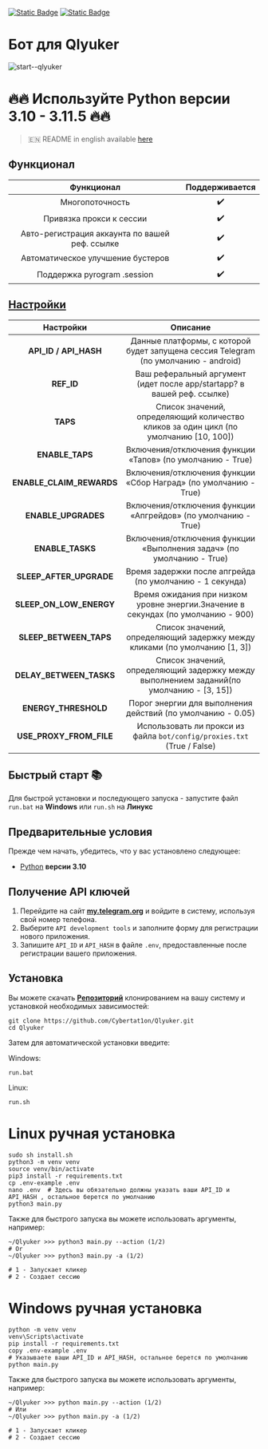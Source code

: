 [![Static Badge](https://img.shields.io/badge/Telegram-Bot%20Link-Link?style=for-the-badge&logo=Telegram&logoColor=white&logoSize=auto&color=blue)](https://t.me/qlyukerbot/start?startapp=bro-1197825376)
[![Static Badge](https://img.shields.io/badge/Telegram-Channel-Link?style=for-the-badge&logo=Telegram&logoColor=white&logoSize=auto&color=blue)](https://t.me/CyberToolz)

# Бот для Qlyuker

![start--qlyuker](https://github.com/user-attachments/assets/5c00a76b-946d-46a6-9243-06112b3dca35)


# 🔥🔥 Используйте Python версии 3.10 - 3.11.5 🔥🔥

> 🇪🇳 README in english available [here](README-EN)

## Функционал  
|                   Функционал                   | Поддерживается |
|:----------------------------------------------:|:--------------:|
|                Многопоточность                 |       ✔️         | 
|            Привязка прокси к сессии            |       ✔️         | 
| Авто-регистрация аккаунта по вашей реф. ссылке |       ✔️         |
|       Автоматическое улучшение бустеров        |       ✔️         |
|          Поддержка pyrogram .session           |       ✔️         |


## [Настройки](https://github.com/Mffff4/qlyukerbot/blob/main/.env-example/)
|        Настройки         |                                            Описание                                            |
|:------------------------:|:----------------------------------------------------------------------------------------------:|
|  **API_ID / API_HASH**   |      Данные платформы, с которой будет запущена сессия Telegram (по умолчанию - android)       |
|        **REF_ID**        |            Ваш реферальный аргумент (идет после app/startapp? в вашей реф. ссылке)             |
|         **TAPS**         |     Список значений, определяющий количество кликов за один цикл (по умолчанию [10, 100])      |
|     **ENABLE_TAPS**      |                   Включения/отключения функции «Тапов» (по умолчанию - True)                   |
| **ENABLE_CLAIM_REWARDS** |                Включения/отключения функции «Сбор Наград» (по умолчанию - True)                |
|   **ENABLE_UPGRADES**    |                 Включения/отключения функции «Апгрейдов» (по умолчанию - True)                 |
|     **ENABLE_TASKS**     |             Включения/отключения функции «Выполнения задач» (по умолчанию - True)              |
| **SLEEP_AFTER_UPGRADE**  |                    Время задержки после апгрейда (по умолчанию - 1 секунда)                    |
| **SLEEP_ON_LOW_ENERGY**  |       Время ожидания при низком уровне энергии.Значение в секундах (по умолчанию - 900)        |
|  **SLEEP_BETWEEN_TAPS**  |           Список значений, определяющий задержку между кликами (по умолчанию [1, 3])           |
| **DELAY_BETWEEN_TASKS**  |    Список значений, определяющий задержку между выполнением заданий(по умолчанию - [3, 15])    |
|   **ENERGY_THRESHOLD**   |                  Порог энергии для выполнения действий (по умолчанию - 0.05)                   |
| **USE_PROXY_FROM_FILE**  |            Использовать ли прокси из файла `bot/config/proxies.txt` (True / False)             |

## Быстрый старт 📚

Для быстрой установки и последующего запуска - запустите файл `run.bat` на **Windows** или `run.sh` на **Линукс**

## Предварительные условия
Прежде чем начать, убедитесь, что у вас установлено следующее:
- [Python](https://www.python.org/downloads/release/python-3100/) **версии 3.10**

## Получение API ключей
1. Перейдите на сайт [**my.telegram.org**](https://my.telegram.org/auth) и войдите в систему, используя свой номер телефона.
2. Выберите `API development tools` и заполните форму для регистрации нового приложения.
3. Запишите `API_ID` и `API_HASH` в файле `.env`, предоставленные после регистрации вашего приложения.

## Установка
Вы можете скачать [**Репозиторий**](https://github.com/Cybertat1on/Qlyuker) клонированием на вашу систему и установкой необходимых зависимостей:
```shell
git clone https://github.com/Cybertat1on/Qlyuker.git
cd Qlyuker
```

Затем для автоматической установки введите:

Windows:
```shell
run.bat
```

Linux:
```shell
run.sh
```

# Linux ручная установка
```shell
sudo sh install.sh
python3 -m venv venv
source venv/bin/activate
pip3 install -r requirements.txt
cp .env-example .env
nano .env  # Здесь вы обязательно должны указать ваши API_ID и API_HASH , остальное берется по умолчанию
python3 main.py
```

Также для быстрого запуска вы можете использовать аргументы, например:
```shell
~/Qlyuker >>> python3 main.py --action (1/2)
# Or
~/Qlyuker >>> python3 main.py -a (1/2)

# 1 - Запускает кликер
# 2 - Создает сессию
```


# Windows ручная установка
```shell
python -m venv venv
venv\Scripts\activate
pip install -r requirements.txt
copy .env-example .env
# Указываете ваши API_ID и API_HASH, остальное берется по умолчанию
python main.py
```

Также для быстрого запуска вы можете использовать аргументы, например:
```shell
~/Qlyuker >>> python main.py --action (1/2)
# Или
~/Qlyuker >>> python main.py -a (1/2)

# 1 - Запускает кликер
# 2 - Создает сессию
```

